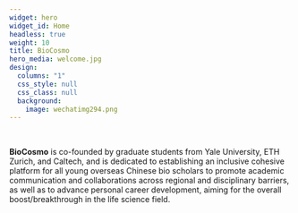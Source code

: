 ```yaml
---
widget: hero
widget_id: Home
headless: true
weight: 10
title: BioCosmo
hero_media: welcome.jpg
design:
  columns: "1"
  css_style: null
  css_class: null
  background:
    image: wechatimg294.png
---
```

<br>

**BioCosmo** is co-founded by graduate students from Yale University, ETH Zurich, and Caltech, and is dedicated to establishing an inclusive cohesive platform for all young overseas Chinese bio scholars to promote academic communication and collaborations across regional and disciplinary barriers, as well as to advance personal career development, aiming for the overall boost/breakthrough in the life science field.